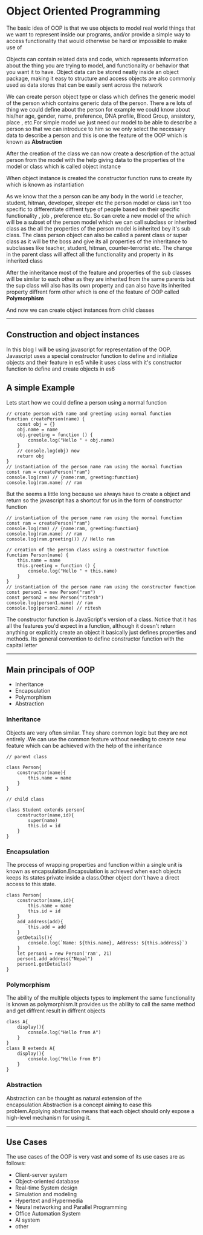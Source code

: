 # Object Oriented Programming

The basic idea of OOP is that we use objects to model real world things that we want to represent inside our programs, and/or provide a simple way to access functionality that would otherwise be hard or impossible to make use of

Objects can contain related data and code, which represents information about the thing you are trying to model, and functionality or behavior that you want it to have. Object data can be stored neatly inside an object package, making it easy to structure and access objects are also commonly used as data stores that can be easily sent across the network

We can create person object type or class which defines the generic model of the person which contains generic data of the person. There a re lots of thing we could define about the person for example we could know about his/her age, gender, name, preference, DNA profile, Blood Group, ansistory,  place , etc.For simple model we just need our model to be able to describe a person so that we can introduce to him so we only select the necessary data to describe a person and this is one the feature of the OOP which is known as **Abstraction** 

After the creation of the class we can now create a description of the actual person from the model with the help giving data to the properties of the model or class which is called object instance

When object instance is created the constructor function runs to create ity which is known as instantiation

As we know that the a person can be any body in the world i.e teacher, student, hitman, developer, sleeper etc the person model or class isn't too specific to differentiate diffrent type of people based on their specific functionality , job , preference etc.
So can crete a new model of the which will be a subset of the person model which we can call subclass or inherited class as the all the properties of the person model is inherited bey it's sub class. The class person object can also be called a parent class or super class as it will be the boss and give its all properties of the inheritance to subclasses like teacher, student, hitman, counter-terrorist etc.
The change in the parent class will affect all the functionality and property in its inherited class

After the inheritance most of the feature and properties of the sub classes will be similar to each other as they are inherited from the same parents but the sup class will also has its own property and can also have its inherited property diffrent form other which is one of the feature of OOP called **Polymorphism**

And now we can create object instances from child classes 

---
## Construction and object instances

In this blog I  will be using javascript for representation of the OOP. Javascript uses a special constructor function to define and initialize objects and their feature in es5 while it uses class with it's constructor function  to define and create objects in es6

## A simple Example

Lets start how we could define a person using a normal function 
```
// create person with name and greeting using normal function
function createPerson(name) {
    const obj = {}
    obj.name = name
    obj.greeting = function () {
        console.log("Hello " + obj.name)
    }
    // console.log(obj) now
    return obj
}
// instantiation of the person name ram using the normal function
const ram = createPerson("ram")
console.log(ram) // {name:ram, greeting:function}
console.log(ram.name) // ram
```

But the seems a little long because we always have to create a object and return so the javascript has a shortcut for us in the form of constructor function

```
// instantiation of the person name ram using the normal function
const ram = createPerson("ram")
console.log(ram) // {name:ram, greeting:function}
console.log(ram.name) // ram
console.log(ram.greeting()) // Hello ram

// creation of the person class using a constructor function
function Person(name) {
    this.name = name
    this.greeting = function () {
        console.log("Hello " + this.name)
    }
}
// instantiation of the person name ram using the constructor function
const person1 = new Person("ram")
const person2 = new Person("ritesh")
console.log(person1.name) // ram
console.log(person2.name) // ritesh
```

The constructor function is JavaScript's version of a class. Notice that it has all the features you'd expect in a function, although it doesn't return anything or explicitly create an object it basically just defines properties and methods. Its general convention to define constructor function with the capital letter

---

## Main principals of OOP

- Inheritance
- Encapsulation
- Polymorphism
- Abstraction
  
### Inheritance
Objects are very often similar. They share common logic but they are not entirely .We can use the common feature without needing to create new feature which can be achieved with the help of the inheritance
```
// parent class

class Person{
    constructor(name){
        this.name = name
    }
}

// child class

class Student extends person{
    constructor(name,id){
        super(name)
        this.id = id
    }
}
```

### Encapsulation
The process of wrapping properties and function within a single unit is known as encapsulation.Encapsulation is achieved when each objects keeps its states private inside a class.Other object don't have a direct access to this state.
```
class Person{
    constructor(name,id){
        this.name = name
        this.id = id
    }
    add_address(add){
        this.add = add
    }
    getDetails(){
        console.log(`Name: ${this.name}, Address: ${this.address}`)
    }
    let person1 = new Person('ram', 21)
    person1.add_address("Nepal")
    person1.getDetails()
}
```
### Polymorphism
The ability of the multiple objects types to implement the same functionality is known as polymorphism.It provides us the ability to call the same method and get diffrent result in diffrent objects
```
class A{
    display(){
        console.log("Hello from A")
    }
}
class B extends A{
    display(){
        console.log("Hello from B")
    }
}

```

### Abstraction

Abstraction can be thought as natural extension of the encapsulation.Abstraction is a concept aiming to ease this problem.Applying abstraction means that each object should only expose a high-level mechanism for using it.

---

## Use Cases

The use cases of the OOP is very vast and some of its use cases are as follows:

- Client-server system
- Object-oriented database
- Real-time System design
- Simulation and modeling
- Hypertext and Hypermedia
- Neural networking and Parallel Programming
- Office Automation System
- AI system
- other





